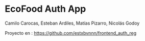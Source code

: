 # EcoFood Auth App
Camilo Carocas, Esteban Ardiles, Matías Pizarro, Nicolás Godoy

Proyecto en : https://github.com/estxbvnnn/frontend_auth_reg
